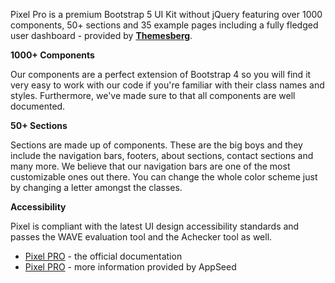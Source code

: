 Pixel Pro is a premium Bootstrap 5 UI Kit without jQuery featuring over 1000 components, 50+ sections and 35 example pages including a fully fledged user dashboard - provided by **[Themesberg](https://appseed.us/agency/themesberg)**.

**1000+ Components**

Our components are a perfect extension of Bootstrap 4 so you will find it very easy to work with our code if you're familiar with their class names and styles. Furthermore, we've made sure to that all components are well documented.

**50+ Sections**

Sections are made up of components. These are the big boys and they include the navigation bars, footers, about sections, contact sections and many more.
We believe that our navigation bars are one of the most customizable ones out there. You can change the whole color scheme just by changing a letter amongst the classes.

**Accessibility**

Pixel is compliant with the latest UI design accessibility standards and passes the WAVE evaluation tool and the Achecker tool as well.

- [Pixel PRO](https://themesberg.com/docs/pixel-bootstrap/getting-started/quick-start/) - the official documentation
- [Pixel PRO](/bootstrap-template/pixel-pro/) - more information provided by AppSeed

<br />
